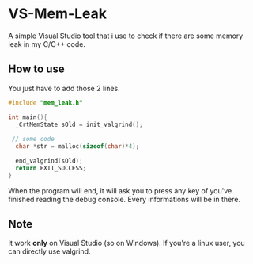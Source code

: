 # VS-Mem-Leak
A simple Visual Studio tool that i use to check if there are some memory leak in my C/C++ code.

## How to use
You just have to add those 2 lines.
```c
#include "mem_leak.h"

int main(){
  _CrtMemState sOld = init_valgrind();
  
 // some code
  char *str = malloc(sizeof(char)*4);

  end_valgrind(sOld);
  return EXIT_SUCCESS;
}
```
When the program will end, it will ask you to press any key of you've finished reading the debug console. 
Every informations will be in there.

## Note
It work **only** on Visual Studio (so on Windows). If you're a linux user, you can directly use valgrind.
